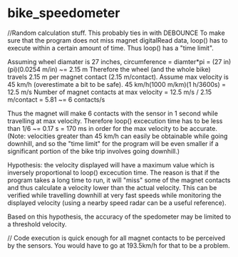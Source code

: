 bike_speedometer
============

//Random calculation stuff. This probably ties in with DEBOUNCE To make sure that the program does not miss magnet digitalRead data, loop() has to execute within a certain amount of time. Thus loop() has a "time limit".

Assuming wheel diamater is 27 inches, circumference = diamter*pi = (27 in)(pi)(0.0254 m/in) ~= 2.15 m Therefore the wheel (and the whole bike) travels 2.15 m per magnet contact (2.15 m/contact). Assume max velocity is 45 km/h (overestimate a bit to be safe). 45 km/h(1000 m/km)(1 h/3600s) = 12.5 m/s Number of magnet contacts at max velocity = 12.5 m/s / 2.15 m/contact = 5.81 ~= 6 contacts/s

Thus the magnet will make 6 contacts with the sensor in 1 second while travelling at max velocity. Therefore loop() excecution time has to be less than 1/6 ~= 0.17 s = 170 ms in order for the max velocity to be accurate. (Note: velocities greater than 45 km/h can easily be obtainable while going downhill, and so the "time limit" for the program will be even smaller if a significant portion of the bike trip involves going downhill.)

Hypothesis: the velocity displayed will have a maximum value which is inversely proportional to loop() excecution time. The reason is that if the program takes a long time to run, it will "miss" some of the magnet contacts and thus calculate a velocity lower than the actual velocity. This can be verified while travelling downhill at very fast speeds while monitoring the displayed velocity (using a nearby speed radar can be a useful reference).

Based on this hypothesis, the accuracy of the spedometer may be limited to a threshold velocity.

//
Code execution is quick enough for all magnet contacts to be perceived by the sensors. You would have to go at 193.5km/h for that to be a problem.
